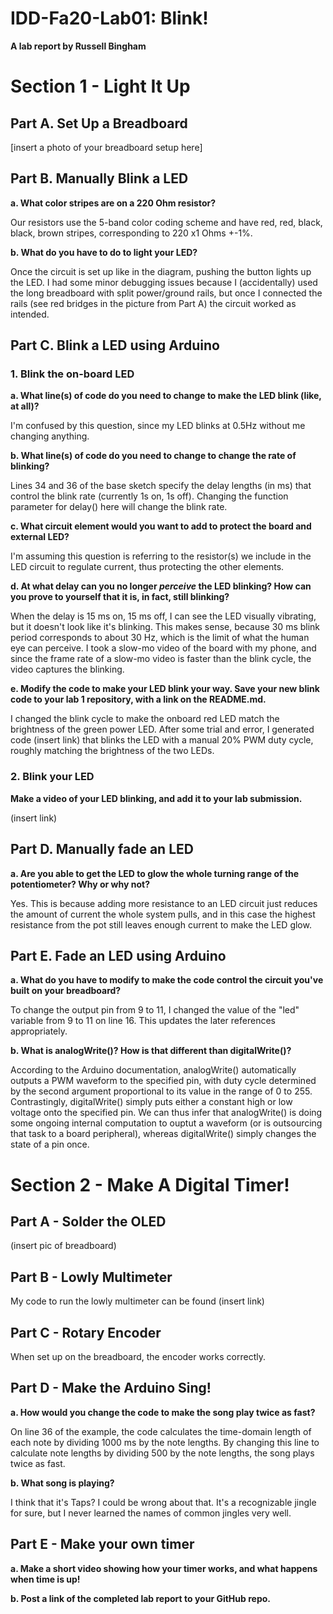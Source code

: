 # IDD-Fa20-Lab01: Blink!

**A lab report by Russell Bingham**

# Section 1 - Light It Up

## Part A. Set Up a Breadboard

[insert a photo of your breadboard setup here]


## Part B. Manually Blink a LED

**a. What color stripes are on a 220 Ohm resistor?**

Our resistors use the 5-band color coding scheme and have red, red, black, black, brown stripes, corresponding to 220 x1 Ohms +-1%. 
 
**b. What do you have to do to light your LED?**

Once the circuit is set up like in the diagram, pushing the button lights up the LED. I had some minor debugging issues because I (accidentally) used the long breadboard with split power/ground rails, but once I connected the rails (see red bridges in the picture from Part A) the circuit worked as intended. 


## Part C. Blink a LED using Arduino

### 1. Blink the on-board LED

**a. What line(s) of code do you need to change to make the LED blink (like, at all)?**

I'm confused by this question, since my LED blinks at 0.5Hz without me changing anything.

**b. What line(s) of code do you need to change to change the rate of blinking?**

Lines 34 and 36 of the base sketch specify the delay lengths (in ms) that control the blink rate (currently 1s on, 1s off). Changing the function parameter for delay() here will change the blink rate.

**c. What circuit element would you want to add to protect the board and external LED?**

I'm assuming this question is referring to the resistor(s) we include in the LED circuit to regulate current, thus protecting the other elements. 
 
**d. At what delay can you no longer *perceive* the LED blinking? How can you prove to yourself that it is, in fact, still blinking?**

When the delay is 15 ms on, 15 ms off, I can see the LED visually vibrating, but it doesn't look like it's blinking. This makes sense, because 30 ms blink period corresponds to about 30 Hz, which is the limit of what the human eye can perceive. I took a slow-mo video of the board with my phone, and since the frame rate of a slow-mo video is faster than the blink cycle, the video captures the blinking. 

**e. Modify the code to make your LED blink your way. Save your new blink code to your lab 1 repository, with a link on the README.md.**

I changed the blink cycle to make the onboard red LED match the brightness of the green power LED. After some trial and error, I generated code (insert link) that blinks the LED with a manual 20% PWM duty cycle, roughly matching the brightness of the two LEDs. 


### 2. Blink your LED

**Make a video of your LED blinking, and add it to your lab submission.**

(insert link)

## Part D. Manually fade an LED

**a. Are you able to get the LED to glow the whole turning range of the potentiometer? Why or why not?**

Yes. This is because adding more resistance to an LED circuit just reduces the amount of current the whole system pulls, and in this case the highest resistance from the pot still leaves enough current to make the LED glow. 

## Part E. Fade an LED using Arduino

**a. What do you have to modify to make the code control the circuit you've built on your breadboard?**

To change the output pin from 9 to 11, I changed the value of the "led" variable from 9 to 11 on line 16. This updates the later references appropriately.

**b. What is analogWrite()? How is that different than digitalWrite()?**

According to the Arduino documentation, analogWrite() automatically outputs a PWM waveform to the specified pin, with duty cycle determined by the second argument proportional to its value in the range of 0 to 255. Contrastingly, digitalWrite() simply puts either a constant high or low voltage onto the specified pin. We can thus infer that analogWrite() is doing some ongoing internal computation to ouptut a waveform (or is outsourcing that task to a board peripheral), whereas digitalWrite() simply changes the state of a pin once. 


# Section 2 - Make A Digital Timer!

## Part A - Solder the OLED

(insert pic of breadboard)

## Part B - Lowly Multimeter

My code to run the lowly multimeter can be found (insert link)

## Part C - Rotary Encoder

When set up on the breadboard, the encoder works correctly. 

## Part D - Make the Arduino Sing!

**a. How would you change the code to make the song play twice as fast?**

On line 36 of the example, the code calculates the time-domain length of each note by dividing 1000 ms by the note lengths. By changing this line to calculate note lengths by dividing 500 by the note lengths, the song plays twice as fast.

**b. What song is playing?**

I think that it's Taps? I could be wrong about that. It's a recognizable jingle for sure, but I never learned the names of common jingles very well. 

## Part E - Make your own timer

**a. Make a short video showing how your timer works, and what happens when time is up!**

**b. Post a link of the completed lab report to your GitHub repo.**






